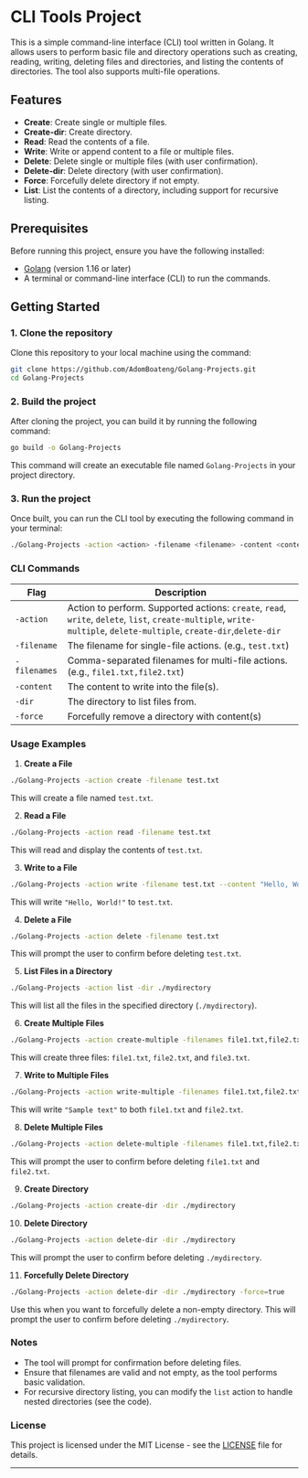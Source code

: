 # CLI Tools Project

This is a simple command-line interface (CLI) tool written in Golang. It allows users to perform basic file and directory operations such as creating, reading, writing, deleting files and directories, and listing the contents of directories. The tool also supports multi-file operations.

## Features

- **Create**: Create single or multiple files.
- **Create-dir**: Create directory.
- **Read**: Read the contents of a file.
- **Write**: Write or append content to a file or multiple files.
- **Delete**: Delete single or multiple files (with user confirmation).
- **Delete-dir**: Delete directory (with user confirmation).
- **Force**: Forcefully delete directory if not empty.
- **List**: List the contents of a directory, including support for recursive listing.

## Prerequisites

Before running this project, ensure you have the following installed:

- [Golang](https://golang.org/dl/) (version 1.16 or later)
- A terminal or command-line interface (CLI) to run the commands.

## Getting Started

### 1. Clone the repository

Clone this repository to your local machine using the command:

```bash
git clone https://github.com/AdomBoateng/Golang-Projects.git
cd Golang-Projects
```

### 2. Build the project

After cloning the project, you can build it by running the following command:

```bash
go build -o Golang-Projects
```

This command will create an executable file named `Golang-Projects` in your project directory.

### 3. Run the project

Once built, you can run the CLI tool by executing the following command in your terminal:

```bash
./Golang-Projects -action <action> -filename <filename> -content <content> -filenames <filenames> -dir <directory>
```

### CLI Commands

| Flag       | Description                                                                      |
|------------|----------------------------------------------------------------------------------|
| `-action` | Action to perform. Supported actions: `create`, `read`, `write`, `delete`, `list`, `create-multiple`, `write-multiple`, `delete-multiple`, `create-dir`,`delete-dir` |
| `-filename` | The filename for single-file actions. (e.g., `test.txt`)                         |
| `-filenames` | Comma-separated filenames for multi-file actions. (e.g., `file1.txt,file2.txt`)   |
| `-content`  | The content to write into the file(s).                                            |
| `-dir`      | The directory to list files from.                                                 |
| `-force`  | Forcefully remove a directory with content(s)                                         |

### Usage Examples

1. **Create a File**

```bash
./Golang-Projects -action create -filename test.txt
```

This will create a file named `test.txt`.

2. **Read a File**

```bash
./Golang-Projects -action read -filename test.txt
```

This will read and display the contents of `test.txt`.

3. **Write to a File**

```bash
./Golang-Projects -action write -filename test.txt --content "Hello, World!"
```

This will write `"Hello, World!"` to `test.txt`.

4. **Delete a File**

```bash
./Golang-Projects -action delete -filename test.txt
```

This will prompt the user to confirm before deleting `test.txt`.

5. **List Files in a Directory**

```bash
./Golang-Projects -action list -dir ./mydirectory
```

This will list all the files in the specified directory (`./mydirectory`).

6. **Create Multiple Files**

```bash
./Golang-Projects -action create-multiple -filenames file1.txt,file2.txt,file3.txt
```

This will create three files: `file1.txt`, `file2.txt`, and `file3.txt`.

7. **Write to Multiple Files**

```bash
./Golang-Projects -action write-multiple -filenames file1.txt,file2.txt --content "Sample text"
```

This will write `"Sample text"` to both `file1.txt` and `file2.txt`.

8. **Delete Multiple Files**

```bash
./Golang-Projects -action delete-multiple -filenames file1.txt,file2.txt
```
This will prompt the user to confirm before deleting `file1.txt` and `file2.txt`.

9. **Create Directory**

```bash
./Golang-Projects -action create-dir -dir ./mydirectory
```

10. **Delete Directory**

```bash
./Golang-Projects -action delete-dir -dir ./mydirectory
```
This will prompt the user to confirm before deleting `./mydirectory`.

11. **Forcefully Delete Directory**

```bash
./Golang-Projects -action delete-dir -dir ./mydirectory -force=true
```
Use this when you want to forcefully delete a non-empty directory.
This will prompt the user to confirm before deleting `./mydirectory`.

### Notes

- The tool will prompt for confirmation before deleting files.
- Ensure that filenames are valid and not empty, as the tool performs basic validation.
- For recursive directory listing, you can modify the `list` action to handle nested directories (see the code).

### License

This project is licensed under the MIT License - see the [LICENSE](LICENSE) file for details.

---